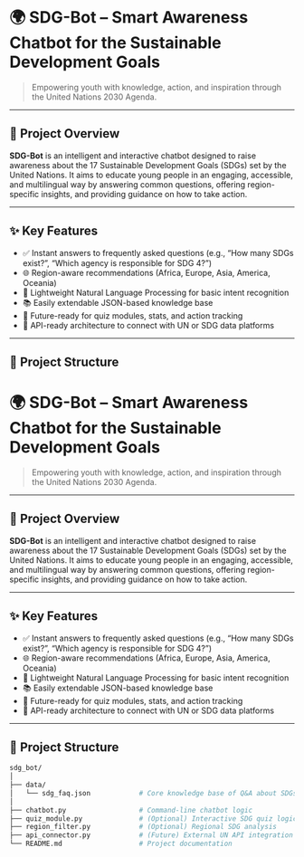 
# 🌍 SDG-Bot – Smart Awareness Chatbot for the Sustainable Development Goals

> Empowering youth with knowledge, action, and inspiration through the United Nations 2030 Agenda.

---

## 🧭 Project Overview

**SDG-Bot** is an intelligent and interactive chatbot designed to raise awareness about the 17 Sustainable Development Goals (SDGs) set by the United Nations. It aims to educate young people in an engaging, accessible, and multilingual way by answering common questions, offering region-specific insights, and providing guidance on how to take action.

---

## ✨ Key Features

- ✅ Instant answers to frequently asked questions (e.g., “How many SDGs exist?”, “Which agency is responsible for SDG 4?”)
- 🌐 Region-aware recommendations (Africa, Europe, Asia, America, Oceania)
- 🧠 Lightweight Natural Language Processing for basic intent recognition
- 📚 Easily extendable JSON-based knowledge base
- 🎯 Future-ready for quiz modules, stats, and action tracking
- 🔗 API-ready architecture to connect with UN or SDG data platforms

---

## 🧱 Project Structure

# 🌍 SDG-Bot – Smart Awareness Chatbot for the Sustainable Development Goals

> Empowering youth with knowledge, action, and inspiration through the United Nations 2030 Agenda.

---

## 🧭 Project Overview

**SDG-Bot** is an intelligent and interactive chatbot designed to raise awareness about the 17 Sustainable Development Goals (SDGs) set by the United Nations. It aims to educate young people in an engaging, accessible, and multilingual way by answering common questions, offering region-specific insights, and providing guidance on how to take action.

---

## ✨ Key Features

- ✅ Instant answers to frequently asked questions (e.g., “How many SDGs exist?”, “Which agency is responsible for SDG 4?”)
- 🌐 Region-aware recommendations (Africa, Europe, Asia, America, Oceania)
- 🧠 Lightweight Natural Language Processing for basic intent recognition
- 📚 Easily extendable JSON-based knowledge base
- 🎯 Future-ready for quiz modules, stats, and action tracking
- 🔗 API-ready architecture to connect with UN or SDG data platforms

---

## 📁 Project Structure

```bash
sdg_bot/
│
├── data/
│   └── sdg_faq.json            # Core knowledge base of Q&A about SDGs
│
├── chatbot.py                  # Command-line chatbot logic
├── quiz_module.py              # (Optional) Interactive SDG quiz logic
├── region_filter.py            # (Optional) Regional SDG analysis
├── api_connector.py            # (Future) External UN API integration
└── README.md                   # Project documentation
